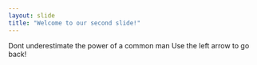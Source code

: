 ```yaml
---
layout: slide
title: "Welcome to our second slide!"
---
```

Dont underestimate the power of a common man
Use the left arrow to go back!
